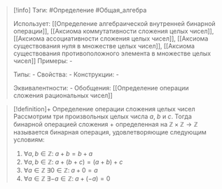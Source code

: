 > [!info]
> Тэги: #Определение #Общая_алгебра 
> 
> Использует: [[Определение aлгебраической внутренней бинарной операции]], [[Аксиомa коммутативности сложения целых чисел]], [[Аксиомa aссоциативности сложения целых чисел]], [[Аксиомa существования нуля в множестве целых чисел]], [[Аксиомa существования противоположного элемента в множестве целых чисел]]
> Примеры: *-*
> 
> Типы: *-*
> Свойства: *-*
> Конструкции: *-*
> 
> Эквивалентности: *-*
> Обобщения: [[Определение операции сложения рациональных чисел]]

> [!definition]+ Определение операции сложения целых чисел
> Рассмотрим три произвольных целых числа $a$, $b$ и $c$. Тогда бинарной операцией сложения $+$ определенная на $\mathbb{Z \times Z \rightarrow Z}$ называется бинарная операция, удовлетворяющие следующим условиям:
> 1. $\forall a, b \in \mathbb Z: \; a + b = b + a$
> 2. $\forall a, b \in \mathbb Z: \; a + (b + c) = (a + b) + c$
> 3. $\forall a \in \mathbb Z \; \exists 0 \in \mathbb Z: \; a + 0 = a$
> 4. $\forall a \in \mathbb Z \; \exists -a \in \mathbb Z: \; a + (-a) = 0$